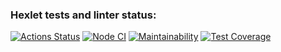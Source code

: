 ### Hexlet tests and linter status:
[![Actions Status](https://github.com/marininiurii/frontend-project-46/workflows/hexlet-check/badge.svg)](https://github.com/marininiurii/frontend-project-46/actions)
[![Node CI](https://github.com/marininiurii/frontend-project-46/actions/workflows/nodeCI.yml/badge.svg)](https://github.com/marininiurii/frontend-project-46/actions/workflows/nodeCI.yml)
[![Maintainability](https://api.codeclimate.com/v1/badges/0c7372bc75fc5eb1225f/maintainability)](https://codeclimate.com/github/marininiurii/frontend-project-46/maintainability)
[![Test Coverage](https://api.codeclimate.com/v1/badges/0c7372bc75fc5eb1225f/test_coverage)](https://codeclimate.com/github/marininiurii/frontend-project-46/test_coverage)